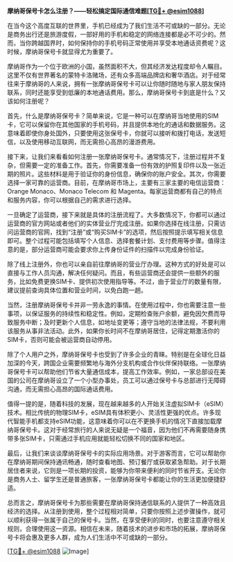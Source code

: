 **摩纳哥保号卡怎么注册？——轻松搞定国际通信难题[[TG💪+ @esim1088](https://t.me/s/esim1088)]**

在当今这个高度互联的世界里，手机已经成为了我们生活不可或缺的一部分。无论是商务出行还是旅游度假，一部好用的手机和稳定的网络连接都是必不可少的。然而，当你跨越国界时，如何保持你的手机号码正常使用并享受本地通话资费呢？这时候，摩纳哥保号卡就显得尤为重要了。

摩纳哥作为一个位于欧洲的小国，虽然面积不大，但其经济发达程度却令人瞩目。这里不仅有世界著名的蒙特卡洛赌场，还有众多高端品牌店和奢华酒店。对于经常往来于摩纳哥的人来说，拥有一张摩纳哥保号卡可以让你随时随地与家人朋友保持联系，同时还能享受到低廉的本地通话费用。那么，摩纳哥保号卡到底是什么？又该如何注册呢？

首先，什么是摩纳哥保号卡？简单来说，它是一种可以在摩纳哥当地使用的SIM卡，它可以保留你在其他国家的手机号码，并且提供本地化的通话和数据服务。这意味着即使你身处国外，只要使用这张保号卡，你就可以接听和拨打电话，发送短信，以及使用移动互联网，而无需担心高昂的漫游费用。

接下来，让我们来看看如何注册一张摩纳哥保号卡。通常情况下，注册过程并不复杂，但需要一定的准备工作。首先，你需要准备一份有效的护照复印件以及一张近期的照片。这些材料是用于验证你的身份信息，确保你的账户安全。其次，你需要选择一家可靠的运营商。目前，在摩纳哥市场上，主要有三家主要的电信运营商：Orange Monaco、Monaco Telecom 和 Magenta。每家运营商都有自己的特点和服务内容，你可以根据自己的需求进行选择。

一旦确定了运营商，接下来就是具体的注册流程了。大多数情况下，你都可以通过运营商的官方网站或者他们的实体营业厅完成注册。如果你选择在线注册，只需访问运营商的官网，找到“注册”或“购买SIM卡”的选项，然后按照提示填写相关信息即可。整个过程可能包括填写个人信息、选择套餐计划、支付费用等步骤。值得注意的是，部分运营商可能会要求你上传身份证件的扫描件以完成身份验证。

除了线上注册外，你也可以亲自前往摩纳哥的营业厅办理。这种方式的好处是可以直接与工作人员沟通，解决任何疑问。而且，有些运营商还会提供一些额外的服务，比如免费更换SIM卡、提供初次使用指导等。不过，由于营业厅的数量有限，建议提前查询具体位置和营业时间，以免白跑一趟。

当然，注册摩纳哥保号卡并非一劳永逸的事情。在使用过程中，你也需要注意一些事项，以保证服务的持续性和稳定性。例如，定期检查账户余额，避免因欠费而导致服务中断；及时更新个人信息，如地址变更等；遵守当地的法律法规，不要利用该服务从事非法活动。此外，如果你长时间不在摩纳哥居住，记得定期激活你的SIM卡，否则可能会被运营商自动停用。

除了个人用户之外，摩纳哥保号卡也受到了许多企业的青睐。特别是在全球化日益加深的今天，跨国企业需要频繁地与海外分支机构或合作伙伴保持联络。一张摩纳哥保号卡可以帮助他们节省大量通信成本，提高工作效率。例如，一家总部设在美国的公司在摩纳哥设立了一个小型办事处，员工可以通过保号卡与总部进行无障碍沟通，而无需担心高昂的国际通话费用。

值得一提的是，随着科技的发展，现在越来越多的人开始关注虚拟SIM卡（eSIM）技术。相比传统的物理SIM卡，eSIM具有体积更小、灵活性更强的优点。许多现代智能手机都支持eSIM功能，这意味着你可以在不更换手机的情况下直接加载摩纳哥保号卡。这对于经常旅行的人来说无疑是一个福音，因为他们不再需要随身携带多张SIM卡，只需通过手机应用就能轻松切换不同的国家和地区。

最后，让我们来谈谈摩纳哥保号卡的实际应用场景。对于游客而言，它可以帮助你在摩纳哥期间保持通讯畅通，随时查看地图、预订餐厅或获取紧急帮助。对于长期居住者来说，它则是一项长期的投资，能够为你带来便利的同时节省开支。无论你是商务人士、留学生还是普通旅客，一张摩纳哥保号卡都能让你的生活更加便捷舒适。

总而言之，摩纳哥保号卡为那些需要在摩纳哥保持通信联系的人提供了一种高效且经济的选择。从注册到使用，整个过程相对简单，只要你按照上述步骤操作，就可以顺利获得一张属于自己的保号卡。当然，在享受便利的同时，也要注意遵守相关规则，合理使用这一资源。相信在未来，随着技术的进步和市场的拓展，摩纳哥保号卡将会惠及更多人群，成为人们生活中不可或缺的一部分。

[[TG💪+ @esim1088](https://t.me/s/esim1088) ![Image](https://i.postimg.cc/4NQfJmqS/Snipaste-2025-05-13-00-14-12.png)]